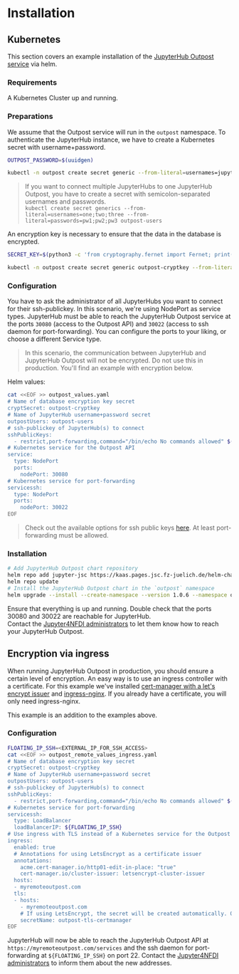 # Installation 


## Kubernetes
This section covers an example installation of the [JupyterHub Outpost service](https://artifacthub.io/packages/helm/jupyter-jsc/jupyterhub-outpost) via helm. 

### Requirements

A Kubernetes Cluster up and running.

### Preparations

We assume that the Outpost service will run in the `outpost` namespace. To authenticate the JupyterHub instance, we have to create a Kubernetes secret with username+password. 

```bash
OUTPOST_PASSWORD=$(uuidgen)

kubectl -n outpost create secret generic --from-literal=usernames=jupyterhub --from-literal=passwords=${OUTPOST_PASSWORD} outpost-users
```

> If you want to connect multiple JupyterHubs to one JupyterHub Outpost, you have to create a secret with semicolon-separated usernames and passwords.  
> `kubectl create secret generics --from-literal=usernames=one;two;three --from-literal=passwords=pw1;pw2;pw3 outpost-users`

An encryption key is necessary to ensure that the data in the database is encrypted.

```bash
SECRET_KEY=$(python3 -c 'from cryptography.fernet import Fernet; print(Fernet.generate_key().decode())')

kubectl -n outpost create secret generic outpost-cryptkey --from-literal=secret_key=${SECRET_KEY}
```

### Configuration

You have to ask the administrator of all JupyterHubs you want to connect for their ssh-publickey. In this scenario, we're using NodePort as service types. JupyterHub must be able to reach the JupyterHub Outpost service at the ports `30080` (access to the Outpost API) and `30022` (access to ssh daemon for port-forwarding). You can configure the ports to your liking, or choose a different Service type.

> In this scenario, the communication between JupyterHub and JupyterHub Outpost will not be encrypted. Do not use this in production. You'll find an example with encryption below.

Helm values:
```bash
cat <<EOF >> outpost_values.yaml
# Name of database encryption key secret
cryptSecret: outpost-cryptkey
# Name of JupyterHub username+password secret
outpostUsers: outpost-users
# ssh-publickey of JupyterHub(s) to connect
sshPublicKeys:
  - restrict,port-forwarding,command="/bin/echo No commands allowed" $(cat jupyterhub-sshkey.pub)
# Kubernetes service for the Outpost API
service:
  type: NodePort
  ports:
    nodePort: 30080
# Kubernetes service for port-forwarding
servicessh:
  type: NodePort
  ports:
    nodePort: 30022
EOF
```

> Check out the available options for ssh public keys [here](https://manpages.debian.org/experimental/openssh-server/authorized_keys.5.en.html#AUTHORIZED_KEYS_FILE_FORMAT). At least port-forwarding must be allowed.

### Installation

```bash
# Add JupyterHub Outpost chart repository
helm repo add jupyter-jsc https://kaas.pages.jsc.fz-juelich.de/helm-charts/
helm repo update
# Install the JupyterHub Outpost chart in the `outpost` namespace
helm upgrade --install --create-namespace --version 1.0.6 --namespace outpost -f outpost_values.yaml outpost jupyter-jsc/jupyterhub-outpost
```

Ensure that everything is up and running. Double check that the ports 30080 and 30022 are reachable for JupyterHub.  
Contact the [Jupyter4NFDI administrators](../support.md) to let them know how to reach your JupyterHub Outpost.


## Encryption via ingress

When running JupyterHub Outpost in production, you should ensure a certain level of encryption. An easy way is to use an ingress controller with a certificate.
For this example we've installed [cert-manager with a let's encrypt issuer](https://artifacthub.io/packages/helm/cert-manager/cert-manager) and [ingress-nginx](https://artifacthub.io/packages/helm/ingress-nginx/ingress-nginx). If you already have a certificate, you will only need ingress-nginx.

This example is an addition to the examples above.

### Configuration

```bash
FLOATING_IP_SSH=<EXTERNAL_IP_FOR_SSH_ACCESS>
cat <<EOF >> outpost_remote_values_ingress.yaml
# Name of database encryption key secret
cryptSecret: outpost-cryptkey
# Name of JupyterHub username+password secret
outpostUsers: outpost-users
# ssh-publickey of JupyterHub(s) to connect
sshPublicKeys:
  - restrict,port-forwarding,command="/bin/echo No commands allowed" $(cat jupyterhub-sshkey.pub)
# Kubernetes service for port-forwarding
servicessh:
  type: LoadBalancer
  loadBalancerIP: ${FLOATING_IP_SSH}
# Use ingress with TLS instead of a Kubernetes service for the Outpost API
ingress:
  enabled: true
  # Annotations for using LetsEncrypt as a certificate issuer
  annotations:
    acme.cert-manager.io/http01-edit-in-place: "true"
    cert-manager.io/cluster-issuer: letsencrypt-cluster-issuer
  hosts:
  - myremoteoutpost.com
  tls:
  - hosts:
    - myremoteoutpost.com
    # If using LetsEncrypt, the secret will be created automatically. Otherwise, please ensure the secret exists.
    secretName: outpost-tls-certmanager
EOF
```

JupyterHub will now be able to reach the JupyterHub Outpost API at `https://myremoteoutpost.com/services` and the ssh daemon for port-forwarding at `${FLOATING_IP_SSH}` on port 22.
Contact the [Jupyter4NFDI administrators](../support.md) to inform them about the new addresses.